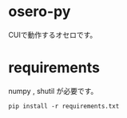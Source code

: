 # osero-py
CUIで動作するオセロです。
# requirements
numpy , shutil が必要です。
```
pip install -r requirements.txt
```
